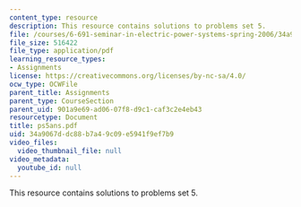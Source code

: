 ```yaml
---
content_type: resource
description: This resource contains solutions to problems set 5.
file: /courses/6-691-seminar-in-electric-power-systems-spring-2006/34a9067ddc88b7a49c09e5941f9ef7b9_ps5ans.pdf
file_size: 516422
file_type: application/pdf
learning_resource_types:
- Assignments
license: https://creativecommons.org/licenses/by-nc-sa/4.0/
ocw_type: OCWFile
parent_title: Assignments
parent_type: CourseSection
parent_uid: 901a9e69-ad06-07f8-d9c1-caf3c2e4eb43
resourcetype: Document
title: ps5ans.pdf
uid: 34a9067d-dc88-b7a4-9c09-e5941f9ef7b9
video_files:
  video_thumbnail_file: null
video_metadata:
  youtube_id: null
---
```

This resource contains solutions to problems set 5.